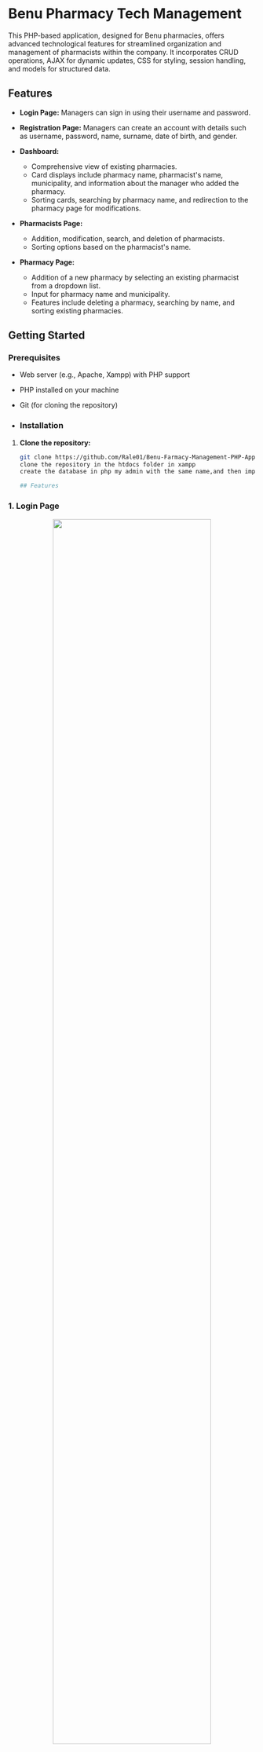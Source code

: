# Benu Pharmacy Tech Management

This PHP-based application, designed for Benu pharmacies, offers advanced technological features for streamlined organization and management of pharmacists within the company. 
It incorporates CRUD operations, AJAX for dynamic updates, CSS for styling, session handling, and models for structured data.

## Features

- **Login Page:** Managers can sign in using their username and password.
  
- **Registration Page:** Managers can create an account with details such as username, password, name, surname, date of birth, and gender.

- **Dashboard:** 
  - Comprehensive view of existing pharmacies.
  - Card displays include pharmacy name, pharmacist's name, municipality, and information about the manager who added the pharmacy.
  - Sorting cards, searching by pharmacy name, and redirection to the pharmacy page for modifications.

- **Pharmacists Page:** 
  - Addition, modification, search, and deletion of pharmacists.
  - Sorting options based on the pharmacist's name.

- **Pharmacy Page:** 
  - Addition of a new pharmacy by selecting an existing pharmacist from a dropdown list.
  - Input for pharmacy name and municipality.
  - Features include deleting a pharmacy, searching by name, and sorting existing pharmacies.

## Getting Started

### Prerequisites
- Web server (e.g., Apache, Xampp) with PHP support
- PHP installed on your machine
- Git (for cloning the repository)

- ### Installation

1. **Clone the repository:**
   ```bash
   git clone https://github.com/Rale01/Benu-Farmacy-Management-PHP-Application.git
   clone the repository in the htdocs folder in xampp
   create the database in php my admin with the same name,and then import the one in this project

   ## Features

### 1. Login Page

<p align="center">
  <img width="80%" src="assets/benu1.png">
</p>

- Managers can sign in using their username and password.

### 2. Registration Page

<p align="center">
  <img width="80%" src="assets/registration.png">
</p>

- Managers can create an account with details such as username, password, name, surname, date of birth, and gender.

### 3. Dashboard

<p align="center">
  <img width="80%" src="assets/home.png">
</p>

- Comprehensive view of existing pharmacies.
- Card displays include pharmacy name, pharmacist's name, municipality, and information about the manager who added the pharmacy.

### 4. Pharmacists Page

<p align="center">
  <img width="80%" src="assets/farmacists.png>
</p>

- Addition, modification, search, and deletion of pharmacists.
- Sorting options based on the pharmacist's name.

### 5. Pharmacy Page

<p align="center">
  <img width="80%" src="assets/search.pnh">
</p>

- Example of searching a pharmacist by name.

   


